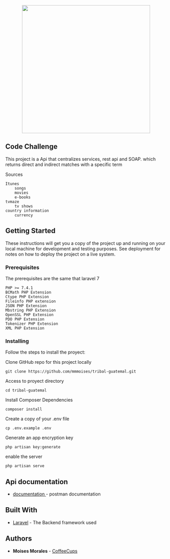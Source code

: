 <p align="center"><img src="logo-tribal-mnc.png" width="400"></p>

## Code Challenge 

This project is a Api that centralizes services, rest api and SOAP.
which returns direct and indirect matches with a specific term

Sources

```
Itunes
    songs
    movies
    e-books
tvmaze
    tv shows
country information
    currency
```


## Getting Started

These instructions will get you a copy of the project up and running on your local machine for development and testing purposes. See deployment for notes on how to deploy the project on a live system.

### Prerequisites

The prerequisites are the same that laravel 7

```
PHP >= 7.4.1
BCMath PHP Extension
Ctype PHP Extension
Fileinfo PHP extension
JSON PHP Extension
Mbstring PHP Extension
OpenSSL PHP Extension
PDO PHP Extension
Tokenizer PHP Extension
XML PHP Extension
```

### Installing

Follow the steps to install the proyect:

Clone GitHub repo for this project locally
```
git clone https://github.com/mmmoises/tribal-guatemal.git
```

Access to proyect directory
```
cd tribal-guatemal
```

Install Composer Dependencies
```
composer install
```

Create a copy of your .env file
```
cp .env.example .env
```

Generate an app encryption key
```
php artisan key:generate
```

enable the server
```
php artisan serve
```

## Api documentation

* [documentation ](https://documenter.getpostman.com/view/12698509/TVRn3n4J) - postman documentation


## Built With

* [Laravel](https://laravel.com/) - The Backend framework used
## Authors

* **Moises Morales** - [CoffeeCups](https://github.com/mmmoises)
